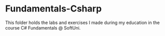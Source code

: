 # Fundamentals-Csharp
This folder holds the labs and exercises I made during my education in the course C# Fundamentals @ SoftUni.
